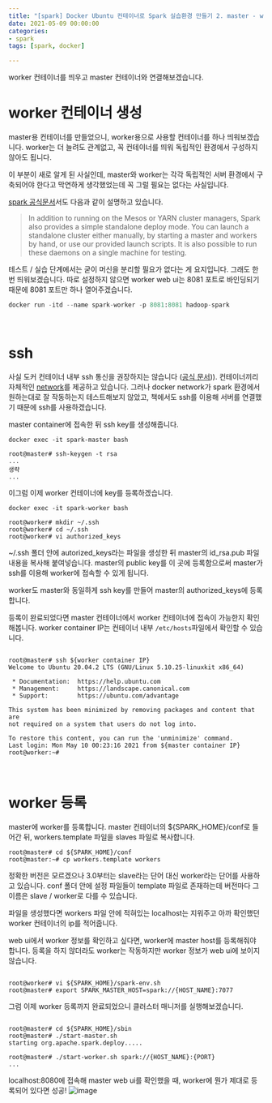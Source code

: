 ```yaml
---
title: "[spark] Docker Ubuntu 컨테이너로 Spark 실습환경 만들기 2. master - worker 환경 구성"
date: 2021-05-09 00:00:00
categories:
- spark
tags: [spark, docker]

---
```

worker 컨테이너를 띄우고 master 컨테이너와 연결해보겠습니다.

# worker 컨테이너 생성

master용 컨테이너를 만들었으니, worker용으로 사용할 컨테이너를 하나 띄워보겠습니다. worker는 더 늘려도 관계없고, 꼭 컨테이너를 띄워 독립적인 환경에서 구성하지 않아도 됩니다.

이 부분이 새로 알게 된 사실인데, master와 worker는 각각 독립적인 서버 환경에서 구축되어야 한다고 막연하게 생각했었는데 꼭 그럴 필요는 없다는 사실입니다. 

[spark 공식문서](https://spark.apache.org/docs/3.1.1/spark-standalone.html)서도 다음과 같이 설명하고 있습니다.
> In addition to running on the Mesos or YARN cluster managers, Spark also provides a simple standalone deploy mode. You can launch a standalone cluster either manually, by starting a master and workers by hand, or use our provided launch scripts. It is also possible to run these daemons on a single machine for testing.

테스트 / 실습 단계에서는 굳이 머신을 분리할 필요가 없다는 게 요지입니다. 그래도 한 번 띄워보겠습니다. 따로 설정하지 않으면 worker web ui는 8081 포트로 바인딩되기 때문에 8081 포트만 하나 열어주겠습니다.

```python
docker run -itd --name spark-worker -p 8081:8081 hadoop-spark
```
<br/>

# ssh
사실 도커 컨테이너 내부 ssh 통신을 권장하지는 않습니다 ([공식 문서](https://docs.docker.com/samples/running_ssh_service/))). 컨테이너끼리 자체적인 [network](https://docs.docker.com/network/)를 제공하고 있습니다.
그러나 docker network가 spark 환경에서 원하는대로 잘 작동하는지 테스트해보지 않았고, 책에서도 ssh를 이용해 서버를 연결했기 때문에 ssh를 사용하겠습니다.

master container에 접속한 뒤 ssh key를 생성해줍니다.
```shell
docker exec -it spark-master bash

root@master# ssh-keygen -t rsa
...
생략
...
```
이그럼 이제 worker 컨테이너에 key를 등록하겠습니다.
```shell
docker exec -it spark-worker bash

root@worker# mkdir ~/.ssh
root@worker# cd ~/.ssh
root@worker# vi authorized_keys
```
~/.ssh 폴더 안에 autorized_keys라는 파일을 생성한 뒤 master의 id_rsa.pub 파일 내용을 복사해 붙여넣습니다. master의 public key를 이 곳에 등록함으로써 master가 ssh를 이용해 worker에 접속할 수 있게 됩니다.

worker도 master와 동일하게 ssh key를 만들어 master의 authorized_keys에 등록합니다.

등록이 완료되었다면 master 컨테이너에서 worker 컨테이너에 접속이 가능한지 확인해봅니다. worker container IP는 컨테이너 내부 `/etc/hosts`파일에서 확인할 수 있습니다.



```shell

root@master# ssh ${worker container IP}
Welcome to Ubuntu 20.04.2 LTS (GNU/Linux 5.10.25-linuxkit x86_64)

 * Documentation:  https://help.ubuntu.com
 * Management:     https://landscape.canonical.com
 * Support:        https://ubuntu.com/advantage

This system has been minimized by removing packages and content that are
not required on a system that users do not log into.

To restore this content, you can run the 'unminimize' command.
Last login: Mon May 10 00:23:16 2021 from ${master container IP}
root@worker:~#
```
<br/>

# worker 등록
master에 worker를 등록합니다. master 컨테이너의 ${SPARK_HOME}/conf로 들어간 뒤, workers.template 파일을 slaves 파일로 복사합니다.
```shell
root@master# cd ${SPARK_HOME}/conf
root@master:~# cp workers.template workers
```
정확한 버전은 모르겠으나 3.0부터는 slave라는 단어 대신 worker라는 단어를 사용하고 있습니다. conf 폴더 안에 설정 파일들이 template 파일로 존재하는데 버전마다 그 이름은 slave / worker로 다를 수 있습니다.

파일을 생성했다면 workers 파일 안에 적혀있는 localhost는 지워주고 아까 확인했던 worker 컨테이너의 ip를 적어줍니다.

web ui에서 worker 정보를 확인하고 싶다면, worker에 master host를 등록해줘야 합니다. 등록을 하지 않더라도 worker는 작동하지만 worker 정보가 web ui에 보이지 않습니다.
```shell

root@worker# vi ${SPARK_HOME}/spark-env.sh
root@master# export SPARK_MASTER_HOST=spark://{HOST_NAME}:7077
```

그럼 이제 worker 등록까지 완료되었으니 클러스터 매니저를 실행해보겠습니다.
```shell

root@master# cd ${SPARK_HOME}/sbin
root@master# ./start-master.sh
starting org.apache.spark.deploy.....

root@master# ./start-worker.sh spark://{HOST_NAME}:{PORT}
...
```

localhost:8080에 접속해 master web ui를 확인했을 때, worker에 뭔가 제대로 등록되어 있다면 성공!
![image](https://user-images.githubusercontent.com/52685258/117578295-9ade4c00-b128-11eb-903d-91f89be90ba0.png)

